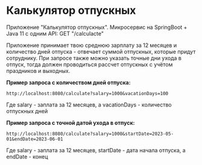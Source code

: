 # Калькулятор отпускных

Приложение "Калькулятор отпускных".
Микросервис на SpringBoot + Java 11 c одним API:
GET "/calculacte"

Приложение принимает твою среднюю зарплату за 12 месяцев и количество дней отпуска - отвечает суммой отпускных, которые придут сотруднику.
При запросе также можно указать точные дни ухода в отпуск, тогда должен проводиться рассчет отпускных с учётом праздников и выходных.

**Пример запроса с количеством дней отпуска:**

```
http://localhost:8080/calculate?salary=1000&vacationDays=100
```

Где salary - заплата за 12 месяцев, 
а vacationDays - количество отпускных дней


**Пример запроса с точной датой ухода в отпуск:**

```
http://localhost:8080/calculate?salary=1000&startDate=2023-05-01&endDate=2023-06-01
```

Где salary - заплата за 12 месяцев, 
startDate - дата начала отпуска,
а endDate - конец
